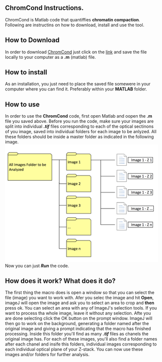 ## ChromCond Instructions.
 
 ChromCond is Matlab code that quantiffies **chromatin compaction**. Following are instructins on how to download, install and use the tool.

## How to Download
In order to download [ChromCond](https://raw.githubusercontent.com/McCuskerLab/ChromCon/master/ChromCond.m) just click on the [link](https://raw.githubusercontent.com/McCuskerLab/ChromCon/master/ChromCond.m) and save the file locally to your computer as a **.m** (matlab) file. 

## How to install
As an installation, you just need to place the saved file somewere in your computer where you can find it. Preferably within your **MATLAB** folder.

## How to use
In order to use the **ChromCond** code, first open Matlab and oopen the **.m** file you saved above.
Before you run the code, make sure your images are split into individual ***.tif*** files corresponding to each of the optical sectinons of you image, saved into individual folders for each image to be anlyzed. All these folders should be inside a master folder as indicated in the following image. ![alt text](https://github.com/McCuskerLab/ChromCon/blob/gh-pages/FileOrganization.png "File and Folder Organization")
Now you can just ***Run*** the code.

## How does it work? What does it do?
The first thing the macro does is open a window so that you can select the file (image) you want to work with.
Afer you selec the image and hit **Open**, imageJ will open the image and ask you to select an area to crop and **then** press ok. You can select an area with any of ImageJ's selection tools. If you want to process tha whole image, leave it without any selection. Afte you are done selecting click the OK button on the prompt window.
ImageJ will then go to work on the background, generating a folder named after the original image and giving a prompt indicating that the macro has finished processing. Inside this folder you'll find as many ***.tif*** files as chanels the original image has. For each of these images, you'll also find a folder names after each chanel and insife this folders, individual images corresponding to each individual optical plane of your Z-stack.
You can now use these images and/or folders for further analysis.
